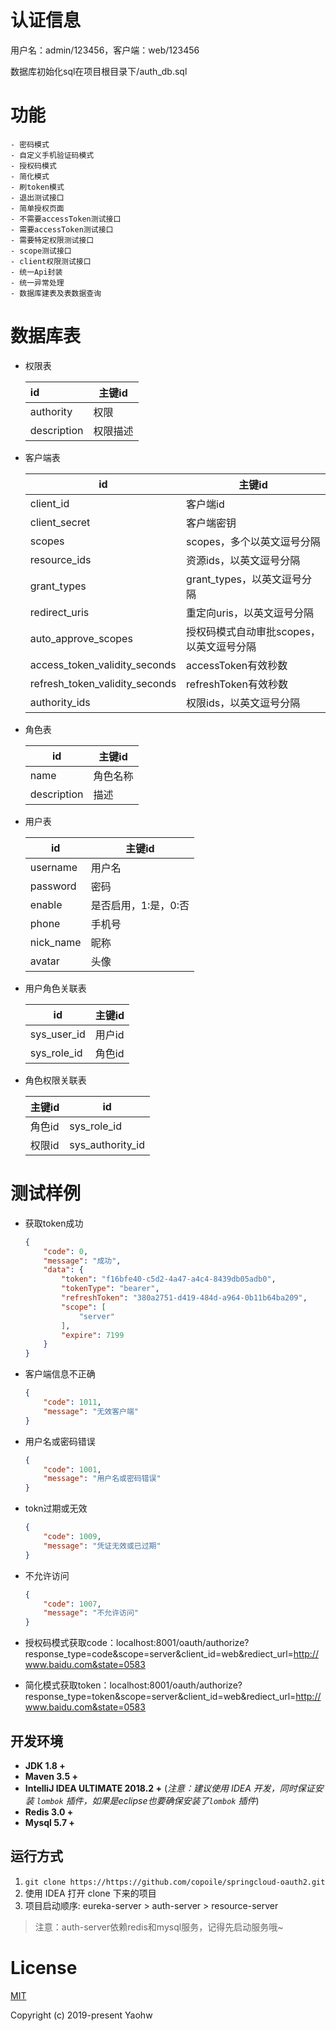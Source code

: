 # 认证信息

用户名：admin/123456，客户端：web/123456

数据库初始化sql在项目根目录下/auth_db.sql

# 功能

```
- 密码模式
- 自定义手机验证码模式
- 授权码模式
- 简化模式
- 刷token模式
- 退出测试接口
- 简单授权页面
- 不需要accessToken测试接口
- 需要accessToken测试接口
- 需要特定权限测试接口
- scope测试接口
- client权限测试接口
- 统一Api封装
- 统一异常处理
- 数据库建表及表数据查询
```

# 数据库表

* 权限表

  | id          | 主键id   |
  | :---------- | -------- |
  | authority   | 权限     |
  | description | 权限描述 |

* 客户端表

  | id                             | 主键id                                   |
  | ------------------------------ | ---------------------------------------- |
  | client_id                      | 客户端id                                 |
  | client_secret                  | 客户端密钥                               |
  | scopes                         | scopes，多个以英文逗号分隔               |
  | resource_ids                   | 资源ids，以英文逗号分隔                  |
  | grant_types                    | grant_types，以英文逗号分隔              |
  | redirect_uris                  | 重定向uris，以英文逗号分隔               |
  | auto_approve_scopes            | 授权码模式自动审批scopes，以英文逗号分隔 |
  | access_token_validity_seconds  | accessToken有效秒数                      |
  | refresh_token_validity_seconds | refreshToken有效秒数                     |
  | authority_ids                  | 权限ids，以英文逗号分隔                  |

* 角色表

  | id          | 主键id   |
  | ----------- | -------- |
  | name        | 角色名称 |
  | description | 描述     |

* 用户表

  | id        | 主键id               |
  | --------- | -------------------- |
  | username  | 用户名               |
  | password  | 密码                 |
  | enable    | 是否启用，1:是，0:否 |
  | phone     | 手机号               |
  | nick_name | 昵称                 |
  | avatar    | 头像                 |

* 用户角色关联表

  | id          | 主键id |
  | ----------- | ------ |
  | sys_user_id | 用户id |
  | sys_role_id | 角色id |

* 角色权限关联表

  | 主键id | id               |
  | ------ | ---------------- |
  | 角色id | sys_role_id      |
  | 权限id | sys_authority_id |

  

# 测试样例

* 获取token成功

  ```json
  {
      "code": 0,
      "message": "成功",
      "data": {
          "token": "f16bfe40-c5d2-4a47-a4c4-8439db05adb0",
          "tokenType": "bearer",
          "refreshToken": "380a2751-d419-484d-a964-0b11b64ba209",
          "scope": [
              "server"
          ],
          "expire": 7199
      }
  }
  ```

* 客户端信息不正确

  ```json
  {
      "code": 1011,
      "message": "无效客户端"
  }
  ```

* 用户名或密码错误

  ```json
  {
      "code": 1001,
      "message": "用户名或密码错误"
  }
  ```

* tokn过期或无效

  ```json
  {
      "code": 1009,
      "message": "凭证无效或已过期"
  }
  ```

* 不允许访问

  ```json
  {
      "code": 1007,
      "message": "不允许访问"
  }
  ```

* 授权码模式获取code：localhost:8001/oauth/authorize?response_type=code&scope=server&client_id=web&rediect_url=http://www.baidu.com&state=0583

* 简化模式获取token：localhost:8001/oauth/authorize?response_type=token&scope=server&client_id=web&rediect_url=http://www.baidu.com&state=0583

## 开发环境

- **JDK 1.8 +**
- **Maven 3.5 +**
- **IntelliJ IDEA ULTIMATE 2018.2 +** (*注意：建议使用 IDEA 开发，同时保证安装 `lombok` 插件，如果是eclipse也要确保安装了`lombok` 插件*)
- **Redis 3.0 +**
- **Mysql 5.7 +**

## 运行方式

1. `git clone https://https://github.com/copoile/springcloud-oauth2.git`
2. 使用 IDEA 打开 clone 下来的项目
3. 项目启动顺序: eureka-server > auth-server > resource-server
> 注意：auth-server依赖redis和mysql服务，记得先启动服务哦~

# License

[MIT](./LICENSE)

Copyright (c) 2019-present Yaohw
